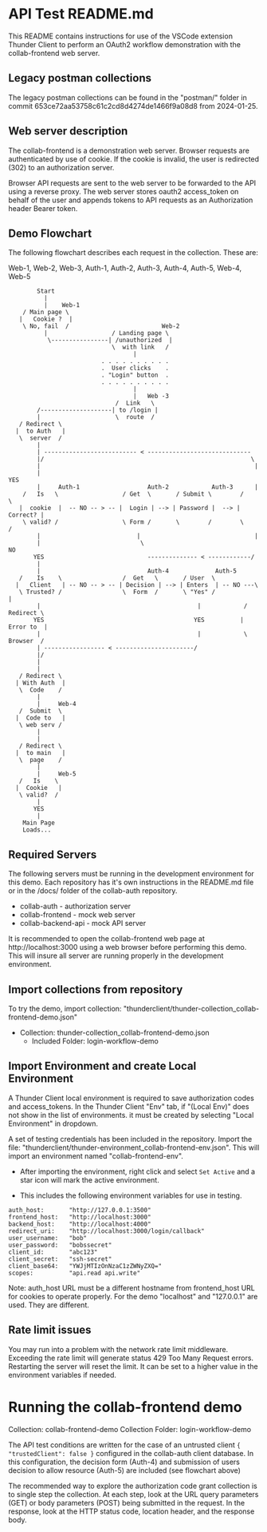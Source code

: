 # API Test README.md

This README contains instructions for use of the VSCode extension Thunder Client 
to perform an OAuth2 workflow demonstration with the collab-frontend web server.

## Legacy postman collections

The legacy postman collections can be found in the "postman/" folder in commit 
653ce72aa53758c61c2cd8d4274de1466f9a08d8 from 2024-01-25.

## Web server description

The collab-frontend is a demonstration web server. Browser requests are authenticated 
by use of cookie. If the cookie is invalid, the user is redirected (302) to an authorization 
server. 

Browser API requests are sent to the web server to be forwarded to the API using a reverse 
proxy. The web server stores oauth2 access_token on behalf of the user and appends tokens 
to API requests as an Authorization header Bearer token.

## Demo Flowchart

The following flowchart describes each request in the collection. These are: 

Web-1, Web-2, Web-3, Auth-1, Auth-2, Auth-3, Auth-4, Auth-5, Web-4, Web-5

```
        Start
          |
          |    Web-1
    / Main page \
   |   Cookie ?  |
    \ No, fail  /                          Web-2
          |                  / Landing page \
           \----------------| /unauthorized  |
                             \  with link   /
                                   |
                          . . . . . . . . . .     
                          .  User clicks    .
                          . "Login" button  .
                          . . . . . . . . . .                               
                                   |
                                   |   Web -3
                              /  Link   \
        /--------------------| to /login |
        |                     \  route  /
   / Redirect \
  |  to Auth   |
   \  server  /
        |
        | -------------------------- < -----------------------------
        |/                                                          \
        |                                                            |
        |                                                           YES
        |     Auth-1                   Auth-2            Auth-3      |
    /   Is   \                  / Get  \       / Submit \        /        \
   |  cookie  |  -- NO -- > -- |  Login | --> | Password |  --> | Correct? |
    \ valid? /                  \ Form /       \        /        \        /
        |                           |                                |
        |                            \                               NO
       YES                             -------------- < ------------/
        |
        |                              Auth-4             Auth-5
   /    Is    \                 /  Get   \       / User  \
  |   Client   | -- NO -- > -- | Decision | --> | Enters  | -- NO ---\
   \ Trusted? /                 \  Form  /       \ "Yes" /            |
        |                                            |            / Redirect \
       YES                                          YES          |  Error to  |
        |                                            |            \ Browser  /
        | ----------------- < ----------------------/
        |/ 
        |
        |
   / Redirect \
  | With Auth  |
   \  Code    /
        |
        |     Web-4
   /  Submit  \ 
  |  Code to   |
   \ web serv /
        |
        |
   / Redirect \
  |  to main   |
   \  page    /
        |
        |     Web-5
   /   Is    \
  |  Cookie   |
   \ valid?  /
        |
       YES
        |
    Main Page
    Loads...

```

## Required Servers

The following servers must be running in the development environment
for this demo. Each repository has it's own instructions in the README.md file
or in the /docs/ folder of the collab-auth repository.

- collab-auth - authorization server
- collab-frontend - mock web server
- collab-backend-api - mock API server

It is recommended to open the collab-frontend web page 
at http://localhost:3000 using a web browser before performing this demo. 
This will insure all server are running properly in the development environment.

## Import collections from repository

To try the demo, import collection: "thunderclient/thunder-collection_collab-frontend-demo.json" 

- Collection: thunder-collection_collab-frontend-demo.json
  - Included Folder: login-workflow-demo

## Import Environment and create Local Environment

A Thunder Client local environment is required to save authorization codes and access_tokens.
In the Thunder Client "Env" tab, if "(Local Env)" does not show in the list of environments. 
it must be created by selecting "Local Environment" in dropdown.

A set of testing credentials has been included in the repository.
Import the file: "thunderclient/thunder-environment_collab-frontend-env.json".
This will import an environment named "collab-frontend-env".

- After importing the environment, right click and select `Set Active` and a star icon will mark the active environment.

- This includes the following environment variables for use in testing.

```
auth_host:       "http://127.0.0.1:3500"
frontend_host:   "http://localhost:3000"
backend_host:    "http://localhost:4000"
redirect_uri:    "http://localhost:3000/login/callback"
user_username:   "bob"
user_password:   "bobssecret"
client_id:       "abc123"
client_secret:   "ssh-secret"
client_base64:   "YWJjMTIzOnNzaC1zZWNyZXQ="
scopes:          "api.read api.write"
```

Note: auth_host URL must be a different hostname from 
frontend_host URL for cookies to operate properly.
For the demo "localhost" and "127.0.0.1" are used. They are different.

## Rate limit issues

You may run into a problem with the  network rate limit middleware.
Exceeding the rate limit will generate status 429 Too Many Request 
errors. Restarting the server will reset the limit.
It can be set to a higher value in the environment variables if needed.

# Running the collab-frontend demo

Collection: collab-frontend-demo
Collection Folder: login-workflow-demo

The API test conditions are written for the case of an untrusted client 
`{ "trustedClient": false }` configured in the collab-auth client database.
In this configuration, the decision form (Auth-4) and submission of 
users decision to allow resource (Auth-5) are included (see flowchart above)

The recommended way to explore the authorization code grant collection is to 
single step the collection. At each step, look at the URL query parameters (GET)
or body parameters (POST) being submitted in the request. In the response, look at the 
HTTP status code, location header, and the response body.


